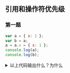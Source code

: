 ## 引用和操作符优先级

### 第一题

```js
var a = { x: 1 };
var b = a;
a = a.x = { x: 1 };
console.log(a);
console.log(b);
```

<details>
  <summary>以上代码输出什么？为什么</summary>
  答案：

- 先输出{x:1}
- 再输出{x:{x:1}}

解释：

解决这道题目的关键点有两个

1. .操作符的的运算优先级问题, .的优先级高于赋值语句
> 更多优先级可以操作[MDN](https://developer.mozilla.org/zh-CN/docs/Web/JavaScript/Reference/Operators/Operator_Precedence)
2. 能够明白浏览器的内存分配原理

为了方便理解，我画了内存图。

当执行到以下代码的时候

```js
var a = { x: 1 };
var b = a;
```

内存图如图所示：

![reference&priority-1](https://p.ipic.vip/3svt3l.jpg)


然后，我们将下面代码拆解为:

```js
a.x = { x: 1 };
a = a.x;
```

当执行到

```js
a.x = { x: 1 };
```
的时候，内存是这样的：

![reference&priority-2](https://p.ipic.vip/abx0vp.jpg)


最后，当执行到：

```js
a = a.x;
```
的时候，内存图如下：

![reference&priority-3](https://p.ipic.vip/dvyrtk.jpg)

如果这里看明白了，那么答案就呼之欲出了。

</details>
